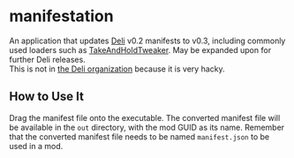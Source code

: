 # manifestation
An application that updates [Deli](https://github.com/Deli-Collective/Deli) v0.2 manifests to v0.3, including commonly used loaders such as [TakeAndHoldTweaker](https://github.com/devyndamonster/TakeAndHoldTweaker). May be expanded upon for further Deli releases.  
This is not in [the Deli organization](https://github.com/Deli-Collective) because it is very hacky.

## How to Use It
Drag the manifest file onto the executable. The converted manifest file will be available in the `out` directory, with the mod GUID as its name. Remember that the converted manifest file needs to be named `manifest.json` to be used in a mod.